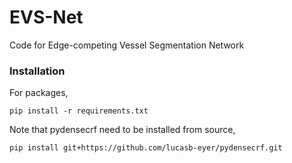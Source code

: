 EVS-Net
==========
Code for Edge-competing Vessel Segmentation Network

### Installation
For packages, 

```
pip install -r requirements.txt
```

Note that pydensecrf need to be installed from source, 
```
pip install git+https://github.com/lucasb-eyer/pydensecrf.git
```






